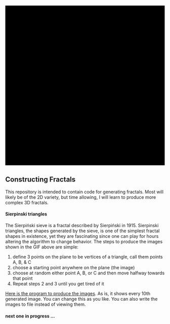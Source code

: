 ![alt text][image0]

[//]: # (Image References)
[image0]: ./images/s_triangle.gif
[image1]: ./images/s_triangle.png

## Constructing Fractals  
This repository is intended to contain code for generating fractals. Most will likely be of the 2D variety, but time allowing, I will learn to produce more complex 3D fractals.


#### Sierpinski triangles
The Sierpiński sieve is a fractal described by Sierpiński in 1915. Sierpinski triangles, the shapes generated by the sieve, is one of the simplest fractal shapes in existence, yet they are fascinating since one can play for hours altering the algorithm to change behavior. The steps to produce the images shown in the GIF above are simple:

1. define 3 points on the plane to be vertices of a triangle, call them points A, B, & C
2. choose a starting point anywhere on the plane (the image)
3. choose at random either point A, B, or C and then move halfway towards that point
4. Repeat steps 2 and 3 until you get tired of it

[Here is the program to produce the images](Sierpinski_triangle.py). As is, it shows every 10th generated image. You can change this as you like. You can also write the images to file instead of viewing them.

#### next one in progress ...  
